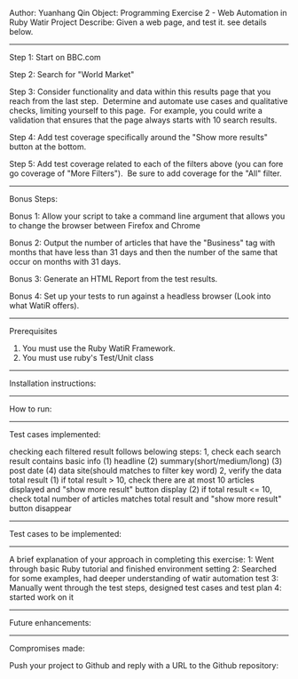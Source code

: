 
Author: Yuanhang Qin
Object: Programming Exercise 2 - Web Automation in Ruby Watir
Project Describe:
    Given a web page, and test it. see details below.
*********************************************************
Step 1: Start on BBC.com

Step 2: Search for "World Market"

Step 3: Consider functionality and data within this results page that you reach from the last step.  Determine and automate use cases and qualitative checks, limiting yourself to this page.  For example, you could write a validation that ensures that the page always starts with 10 search results.

Step 4: Add test coverage specifically around the "Show more results" button at the bottom.

Step 5: Add test coverage related to each of the filters above (you can fore go coverage of "More Filters").  Be sure to add coverage for the "All" filter.

**********************************************************

Bonus Steps:

Bonus 1: Allow your script to take a command line argument that allows you to change the browser between Firefox and Chrome 

Bonus 2: Output the number of articles that have the "Business" tag with months that have less than 31 days and then the number of the same that occur on months with 31 days.

Bonus 3: Generate an HTML Report from the test results.

Bonus 4: Set up your tests to run against a headless browser (Look into what WatiR offers).
*********************************************************
Prerequisites

1. You must use the Ruby WatiR Framework. 
2. You must use ruby's Test/Unit class 

*********************************************************

Installation instructions:

*********************************************************
How to run:

*********************************************************
Test cases implemented:

checking each filtered result follows belowing steps:
1, check each search result contains basic info
    (1) headline
    (2) summary(short/medium/long)
    (3) post date
    (4) data site(should matches to filter key word)
2, verify the data total result
    (1) if total result > 10, check there are at most 10 articles displayed and "show more result" button display
    (2) if total result <= 10, check total number of articles matches total result and "show more result" button disappear
******************************************************************************************************************************************
Test cases to be implemented:

***************************************************************************************************************************************
A brief explanation of your approach in completing this exercise:
    1: Went through basic Ruby tutorial and finished environment setting
    2: Searched for some examples, had deeper understanding of watir automation test
    3: Manually went through the test steps, designed test cases and test plan
    4: started work on it


******************************************************************************************************************************************
Future enhancements:

******************************************************************************************************************************************
Compromises made:

Push your project to Github and reply with a URL to the Github repository:

